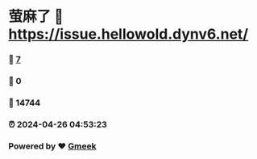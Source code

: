 # 萤麻了 :link: https://issue.hellowold.dynv6.net/ 
### :page_facing_up: [7](https://issue.hellowold.dynv6.net//tag.html) 
### :speech_balloon: 0 
### :hibiscus: 14744 
### :alarm_clock: 2024-04-26 04:53:23 
### Powered by :heart: [Gmeek](https://github.com/Meekdai/Gmeek)
